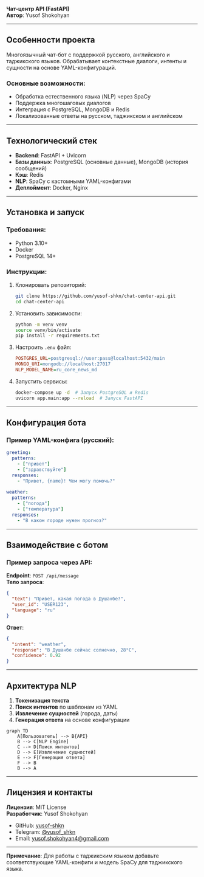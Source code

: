**Чат-центр API (FastAPI)**  
**Автор**: Yusof Shokohyan  

---

## Особенности проекта  
Многоязычный чат-бот с поддержкой русского, английского и таджикского языков. Обрабатывает контекстные диалоги, интенты и сущности на основе YAML-конфигураций.

### Основные возможности:  
- Обработка естественного языка (NLP) через SpaCy  
- Поддержка многошаговых диалогов  
- Интеграция с PostgreSQL, MongoDB и Redis  
- Локализованные ответы на русском, таджикском и английском  

---

## Технологический стек  
- **Backend**: FastAPI + Uvicorn  
- **Базы данных**: PostgreSQL (основные данные), MongoDB (история сообщений)  
- **Кэш**: Redis  
- **NLP**: SpaCy с кастомными YAML-конфигами  
- **Деплоймент**: Docker, Nginx  

---

## Установка и запуск  

### Требования:  
- Python 3.10+  
- Docker  
- PostgreSQL 14+  

### Инструкции:  
1. Клонировать репозиторий:  
   ```bash 
   git clone https://github.com/yusof-shkn/chat-center-api.git
   cd chat-center-api
   ```

2. Установить зависимости:  
   ```bash
   python -m venv venv
   source venv/bin/activate
   pip install -r requirements.txt
   ```

3. Настроить `.env` файл:  
   ```ini
   POSTGRES_URL=postgresql://user:pass@localhost:5432/main
   MONGO_URI=mongodb://localhost:27017
   NLP_MODEL_NAME=ru_core_news_md
   ```

4. Запустить сервисы:  
   ```bash
   docker-compose up -d  # Запуск PostgreSQL и Redis
   uvicorn app.main:app --reload  # Запуск FastAPI
   ```

---

## Конфигурация бота  
### Пример YAML-конфига (русский):  
```yaml
greeting:
  patterns:
    - ["привет"]
    - ["здравствуйте"]
  responses:
    - "Привет, {name}! Чем могу помочь?"
    
weather:
  patterns:
    - ["погода"]
    - ["температура"]
  responses:
    - "В каком городе нужен прогноз?"
```

---

## Взаимодействие с ботом  
### Пример запроса через API:  
**Endpoint**: `POST /api/message`  
**Тело запроса**:  
```json
{
  "text": "Привет, какая погода в Душанбе?",
  "user_id": "USER123",
  "language": "ru"
}
```

**Ответ**:  
```json
{
  "intent": "weather",
  "response": "В Душанбе сейчас солнечно, 28°C",
  "confidence": 0.92
}
```

---

## Архитектура NLP  
1. **Токенизация текста**  
2. **Поиск интентов** по шаблонам из YAML  
3. **Извлечение сущностей** (города, даты)  
4. **Генерация ответа** на основе конфигурации  

```mermaid
graph TD
    A[Пользователь] --> B{API}
    B --> C[NLP Engine]
    C --> D[Поиск интентов]
    D --> E[Извлечение сущностей]
    E --> F[Генерация ответа]
    F --> B
    B --> A
```

---

## Лицензия и контакты  
**Лицензия**: MIT License  
**Разработчик**: Yusof Shokohyan  
- GitHub: [yusof-shkn](https://github.com/yusof-shkn)  
- Telegram: [@yusof_shkn](https://t.me/Yusof_0090)  
- Email: yusof.shokohyan4@gmail.com  

---

**Примечание**: Для работы с таджикским языком добавьте соответствующие YAML-конфиги и модель SpaCy для таджикского языка.